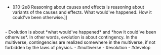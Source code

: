 - [[10-2e8 Reasoning about causes and effects is reasoning about variants of the causes and effects. What would've happened. How it could've been otherwise.]]
<br>
- Evolution is about *what would've happened* and *how it could've been otherwise*. In other words, evolution is about contingency. In the multiverse, contingencies are realized somewhere in the multiverse, if not forbidden by the laws of physics.
- #multiverse
- #evolution
- #develop
